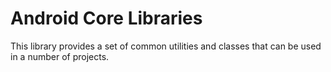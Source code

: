 # Android Core Libraries

This library provides a set of common utilities and classes that can be used in a number of projects.


